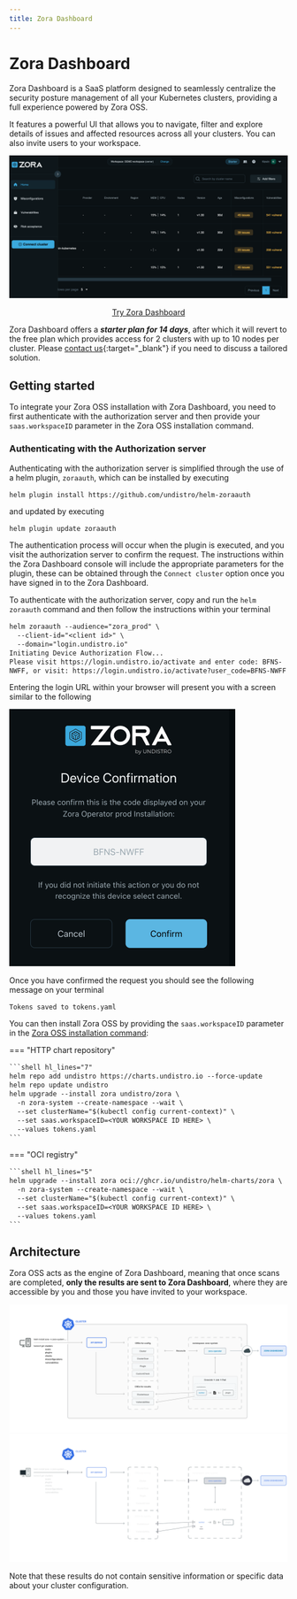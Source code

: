 ```yaml
---
title: Zora Dashboard
---
```

# Zora Dashboard

Zora Dashboard is a SaaS platform designed to seamlessly centralize the security posture management of all your
Kubernetes clusters, providing a full experience powered by Zora OSS.

It features a powerful UI that allows you to navigate, filter and explore details of issues and affected resources
across all your clusters. You can also invite users to your workspace.

![Zora Dashboard Screenshot](assets/zora-dashboard-screenshot.png)

<div align="center">
   <a href="https://zora-dashboard.undistro.io/" class="md-button">Try Zora Dashboard</a>
</div>

Zora Dashboard offers a ***starter plan for 14 days***, after which it will revert to the free plan which provides access for 2 clusters with up to 10 nodes per cluster.
Please [contact us](https://undistro.io/contact){:target="_blank"} if you need to discuss a tailored solution.

## Getting started

To integrate your Zora OSS installation with Zora Dashboard, you need to first authenticate with the authorization server and then provide your `saas.workspaceID` parameter in the Zora OSS installation command.

### Authenticating with the Authorization server
Authenticating with the authorization server is simplified through the use of a helm plugin, `zoraauth`, which can be installed by executing

```console
helm plugin install https://github.com/undistro/helm-zoraauth
```
and updated by executing
```console
helm plugin update zoraauth
```
The authentication process will occur when the plugin is executed, and you visit the authorization server to confirm the request.  The instructions within the Zora Dashboard console will include the appropriate parameters for the plugin, these can be obtained through the `Connect cluster` option once you have signed in to the Zora Dashboard.

To authenticate with the authorization server, copy and run the `helm zoraauth` command and then follow the instructions within your terminal
```console
helm zoraauth --audience="zora_prod" \
  --client-id="<client id>" \
  --domain="login.undistro.io"
Initiating Device Authorization Flow...
Please visit https://login.undistro.io/activate and enter code: BFNS-NWFF, or visit: https://login.undistro.io/activate?user_code=BFNS-NWFF
```
Entering the login URL within your browser will present you with a screen similar to the following

<img src="assets/zora-device-confirmation.png" width="409" height="465"/>

Once you have confirmed the request you should see the following message on your terminal

```console
Tokens saved to tokens.yaml
```

You can then install Zora OSS by providing the `saas.workspaceID` parameter in the [Zora OSS installation command](getting-started/installation.md):

=== "HTTP chart repository"
    
    ```shell hl_lines="7"
    helm repo add undistro https://charts.undistro.io --force-update
    helm repo update undistro
    helm upgrade --install zora undistro/zora \
      -n zora-system --create-namespace --wait \
      --set clusterName="$(kubectl config current-context)" \
      --set saas.workspaceID=<YOUR WORKSPACE ID HERE> \
      --values tokens.yaml
    ```

=== "OCI registry"

    ```shell hl_lines="5"
    helm upgrade --install zora oci://ghcr.io/undistro/helm-charts/zora \
      -n zora-system --create-namespace --wait \
      --set clusterName="$(kubectl config current-context)" \
      --set saas.workspaceID=<YOUR WORKSPACE ID HERE> \
      --values tokens.yaml
    ```


## Architecture

Zora OSS acts as the engine of Zora Dashboard, meaning that once scans are completed,
**only the results are sent to Zora Dashboard**, where they are accessible by you
and those you have invited to your workspace.

![Zora Architecture Diagram](assets/dashboard-arch-light.png#only-light)
![Zora Architecture Diagram](assets/dashboard-arch-dark.png#only-dark)

Note that these results do not contain sensitive information or specific data about your cluster configuration.
